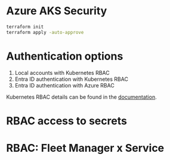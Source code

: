 # Azure AKS Security


```sh
terraform init
terraform apply -auto-approve
```

# Authentication options

1. Local accounts with Kubernetes RBAC
2. Entra ID authentication with Kubernetes RBAC
3. Entra ID authentication with Azure RBAC

Kubernetes RBAC details can be found in the [documentation](https://kubernetes.io/docs/reference/access-authn-authz/rbac/).

# RBAC access to secrets

# RBAC: Fleet Manager x Service
